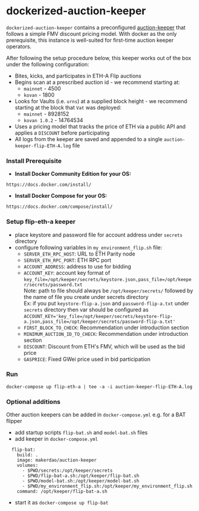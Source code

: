 # dockerized-auction-keeper

`dockerized-auction-keeper` contains a preconfigured [auction-keeper](https://github.com/makerdao/auction-keeper) that follows a simple FMV discount pricing model. With docker as the only prerequisite, this instance is well-suited for first-time auction keeper operators.

After following the setup procedure below, this keeper works out of the box under the following configuration:
- Bites, kicks, and participates in ETH-A Flip auctions
- Begins scan at a prescribed auction id - we recommend starting at:
  - `mainnet` - 4500
  - `kovan` - 1800
- Looks for Vaults (i.e. `urns`) at a supplied block height - we recommend starting at the block that `Vat` was deployed:
  - `mainnet` - 8928152
  - `kovan 1.0.2` - 14764534
- Uses a pricing model that tracks the price of ETH via a public API and applies a `DISCOUNT` before participating
- All logs from the keeper are saved and appended to a single `auction-keeper-flip-ETH-A.log` file

### Install Prerequisite

- **Install Docker Community Edition for your OS:**
```
https://docs.docker.com/install/
```
- **Install Docker Compose for your OS:**
```
https://docs.docker.com/compose/install/
```

### Setup flip-eth-a keeper

- place keystore and password file for account address under `secrets` directory
- configure following variables in `my_environment_flip.sh` file:
    - `SERVER_ETH_RPC_HOST`: URL to ETH Parity node  
    - `SERVER_ETH_RPC_PORT`: ETH RPC port  
    - `ACCOUNT_ADDRESS`: address to use for bidding
    - `ACCOUNT_KEY`: account key format of `key_file=/opt/keeper/secrets/keystore.json,pass_file=/opt/keeper/secrets/password.txt`  
    Note: path to file should always be `/opt/keeper/secrets/` followed by the name of file you create under secrets directory  
    Ex: if you put `keystore-flip-a.json` and `password-flip-a.txt` under `secrets` directory then var should be configured as
    `ACCOUNT_KEY='key_file=/opt/keeper/secrets/keystore-flip-a.json,pass_file=/opt/keeper/secrets/password-flip-a.txt'`
    - `FIRST_BLOCK_TO_CHECK`: Recommendation under introduction section
    - `MINIMUM_AUCTION_ID_TO_CHECK`: Recommendation under introduction section
    - `DISCOUNT`: Discount from ETH's FMV, which will be used as the bid price
    - `GASPRICE`: Fixed GWei price used in bid participation

### Run

`docker-compose up flip-eth-a | tee -a -i auction-keeper-flip-ETH-A.log`

### Optional additions

Other auction keepers can be added in `docker-compose.yml` e.g. for a BAT flipper
- add startup scripts `flip-bat.sh` and `model-bat.sh` files
- add keeper in `docker-compose.yml`
```
  flip-bat:
    build: .
    image: makerdao/auction-keeper
    volumes:
      - $PWD/secrets:/opt/keeper/secrets
      - $PWD/flip-bat-a.sh:/opt/keeper/flip-bat.sh
      - $PWD/model-bat.sh:/opt/keeper/model-bat.sh
      - $PWD/my_environment_flip.sh:/opt/keeper/my_environment_flip.sh
    command: /opt/keeper/flip-bat-a.sh
```
- start it as `docker-compose up flip-bat`
